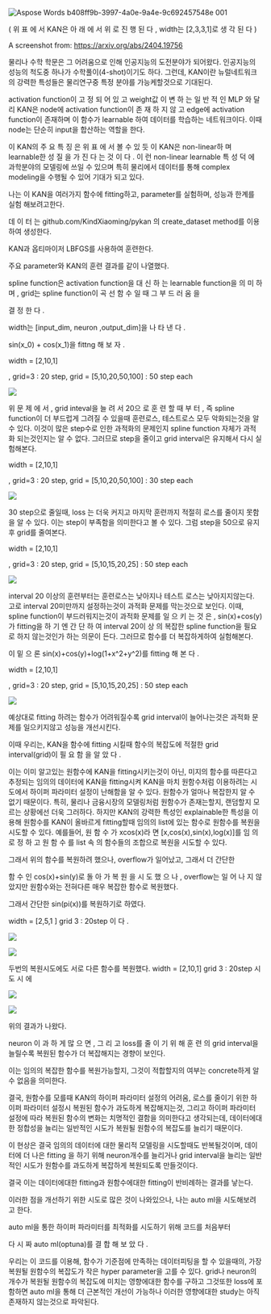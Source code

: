 ![Aspose Words b408ff9b-3997-4a0e-9a4e-9c692457548e 001](https://github.com/seigun0629/AI/assets/55828996/234a28be-734e-4d42-b605-b0919812134b)

( 위 표 에 서 KAN은 아 래 에 서 위 로 진 행 된 다 , width는 [2,3,3,1]로 생 각 된 다 )

A screenshot from: <https://arxiv.org/abs/2404.19756>

물리나 수학 학문은 그 어려움으로 인해 인공지능의 도전분야가 되어왔다. 인공지능의 성능의 척도중 하나가 수학풀이(4-shot)이기도 하다. 그런데, KAN이란 뉴럴네트워크의 강력한 특성들은 물리연구중 특정 분야를 가능케할것으로 기대된다.

activation function이 고 정 되 어 있 고 weight값 이 변 하 는 일 반 적 인 MLP 와 달 리 KAN은 node에 activation function이 존 재 하 지 않 고 edge에 activation function이 존재하며 이 함수가 learnable 하여 데이터를 학습하는 네트워크이다. 이때 node는 단순히 input을 합산하는 역할을 한다. 

이 KAN의 주 요 특 징 은 위 표 에 서 볼 수 있 듯 이 KAN은 non-linear하 며 learnable한 성 질 을 가 진 다 는 것 이 다 . 이 런 non-linear learnable 특 성 덕 에 과학분야의 모델링에 쓰일 수 있으며 특히 물리에서 데이터를 통해 complex modeling을 수행될 수 있어 기대가 되고 있다. 

나는 이 KAN을 여러가지 함수에 fitting하고, parameter를 실험하며, 성능과 한계를 실험 해보려고한다.

데 이 터 는 github.com/KindXiaoming/pykan 의 create\_dataset method를 이용하여 생성한다. 

KAN과 옵티마이저 LBFGS를 사용하여 훈련한다.

주요 parameter와 KAN의 훈련 결과를 같이 나열했다.

spline function은 activation function을 대 신 하 는 learnable function을 의 미 하 며 , grid는 spline function이 곡 선 함 수 일 때 그 부 드 러 움 을 

결 정 한 다 .

width는 [input\_dim, neuron  ,output\_dim]을 나 타 낸 다 .

sin(x\_0) + cos(x\_1)을 fittng 해 보 자 .

width = [2,10,1]

, grid=3 : 20 step, grid = [5,10,20,50,100] : 50 step each

![](Aspose.Words.b408ff9b-3997-4a0e-9a4e-9c692457548e.002.jpeg)

위 문 제 에 서 , grid inteval을 늘 려 서 20으 로 훈 련 할 때 부 터 , 즉 spline function이 더 부드럽게 그려질 수 있을때 훈련로스, 테스트로스 모두 악화되는것을 알 수 있다. 이것이 많은 step수로 인한 과적화의 문제인지  spline function 자체가 과적화 되는것인지는 알 수 없다. 그러므로 step을 줄이고 grid interval은 유지해서 다시 실험해본다. 

width = [2,10,1]

,  grid=3 : 20 step, grid = [5,10,20,50,100] : 30 step each

![](Aspose.Words.b408ff9b-3997-4a0e-9a4e-9c692457548e.003.jpeg)

30 step으로 줄일때, loss 는 더욱 커지고 마지막 훈련까지 적절히 로스를 줄이지 못함을 알 수 있다. 이는 step이 부족함을 의미한다고 볼 수 있다. 그럼 step을 50으로 유지후 grid를 줄여본다. 

width = [2,10,1]

,  grid=3 : 20 step, grid = [5,10,15,20,25] : 50 step each

![](Aspose.Words.b408ff9b-3997-4a0e-9a4e-9c692457548e.004.jpeg)

interval 20 이상의 훈련부터는 훈련로스는 낮아지나 테스트 로스는 낮아지지않는다. 고로 interval 20미만까지  설정하는것이 과적화 문제를 막는것으로 보인다. 이때, spline function이 부드러워지는것이 과적화 문제를 일 으 키 는 것 은 , sin(x)+cos(y)가 fitting을 하 기 엔 간 단 하 여 interval 20이 상 의 복잡한 spline function을 필요로 하지 않는것인가 하는 의문이 든다. 그러므로 함수를 더 복잡하게하여 실험해본다. 

이 밑 으 론 sin(x)+cos(y)+log(1+x^2+y^2)를 fitting 해 본 다 . 

width = [2,10,1]

,  grid=3 : 20 step, grid = [5,10,15,20,25] : 50 step each

![](Aspose.Words.b408ff9b-3997-4a0e-9a4e-9c692457548e.005.jpeg)

예상대로 fitting 하려는 함수가 어려워질수록 grid interval이 늘어나는것은 과적화 문제를 일으키지않고 성능을 개선시킨다. 

이때 우리는, KAN을 함수에 fitting 시킬때 함수의 복잡도에 적절한 grid interval(grid)이 필 요 함 을 알 았 다 . 

이는 이미 알고있는 원함수에 KAN을 fitting시키는것이 아닌, 미지의 함수를 따른다고 추정되는 임의의 데이터에 KAN을 fitting시켜 KAN을 마치 원함수처럼 이용하려는 시도에서 하이퍼 파라미터 설정이 난해함을 알 수 있다. 원함수가 얼마나 복잡한지 알 수 없기 때문이다. 특히, 물리나 금융시장의 모델링처럼 원함수가 존재는할지, 랜덤할지 모르는 상황에선 더욱 그러하다. 하지만 KAN의 강력한 특성인 explainable한 특성을 이용해 원함수를 KAN이 올바르게 fitting할때 임의의 list에 있는 함수로 원함수를 복원을 시도할 수 있다. 예를들어, 원 함 수 가 xcos(x)라 면 [x,cos(x),sin(x),log(x)]를 임 의 로 정 하 고 원 함 수 를 list 속 의 함수들의 조합으로 복원을 시도할 수 있다. 

그래서 위의 함수를 복원하려 했으나, overflow가 일어났고, 그래서 더 간단한 

함 수 인 cos(x)+sin(y)로 돌 아 가 복 원 을 시 도 했 으 나 , overflow는 일 어 나 지 않았지만 원함수와는 전혀다른 매우 복잡한 함수로 복원했다. 

그래서 간단한 sin(pi(x))를 복원하기로 하였다. 

width = [2,5,1 ] grid 3 : 20step 이 다 .

![](Aspose.Words.b408ff9b-3997-4a0e-9a4e-9c692457548e.006.png)

![](Aspose.Words.b408ff9b-3997-4a0e-9a4e-9c692457548e.007.png)

두번의 복원시도에도 서로 다른 함수를 복원했다. width = [2,10,1] grid 3 : 20step 시 도 시 에 

![](Aspose.Words.b408ff9b-3997-4a0e-9a4e-9c692457548e.008.png)

![](Aspose.Words.b408ff9b-3997-4a0e-9a4e-9c692457548e.009.png)

위의 결과가 나왔다.

neuron 이 과 하 게 많 으 면 , 그 리 고 loss를 줄 이 기 위 해 훈 련 의 grid interval을 늘릴수록 복원된 함수가 더 복잡해지는 경향이 보인다.

이는 임의의 복잡한 함수를 복원가능할지, 그것이 적합할지의 여부는 concrete하게 알 수 없음을 의미한다.

결국, 원함수를 모를때 KAN의 하이퍼 파라미터 설정의 어려움, 로스를 줄이기 위한 하이퍼 파라미터 설정시 복원된 함수가 과도하게 복잡해지는것, 그리고 하이퍼 파라미터 설정에 따라 복원된 함수의 변화는 치명적인 결함을 의미한다고 생각되는데, 데이터에대한 정합성을 늘리는 일반적인 시도가 복원될 원함수의 복잡도를 늘리기 때문이다. 

이 현상은 결국 임의의 데이터에 대한 물리적 모델링을 시도할때도 반복될것이며,  데이터에 더 나은 fitting 을 하기 위해 neuron개수를 늘리거나 grid interval을 늘리는 일반적인 시도가 원함수를 과도하게 복잡하게 복원되도록 만들것이다.

결국 이는 데이터에대한 fitting과 원함수에대한 fitting이 반비례하는 결과를 낳는다. 

이러한 점을 개선하기 위한 시도로 많은 것이 나와있으나, 나는 auto ml을 시도해보려고 한다.

auto ml을 통한 하이퍼 파라미터를 최적화를 시도하기 위해 코드를 처음부터 

다 시 짜 auto ml(optuna)를 결 합 해 보 았 다 .

우리는 이 코드를 이용해, 함수가 기준점에 만족하는 데이터피팅을 할 수 있을때의, 가장 복원될 원함수의 복잡도가 작은 hyper parameter을 고를 수 있다. grid나 neuron의 개수가 복원될 원함수의 복잡도에 미치는 영향에대한 함수를 구하고 그것또한 loss에 포함하면 auto ml을 통해 더 근본적인 개선이 가능하나 이러한 영향에대한 study는 아직 존재하지 않는것으로 파악된다.

